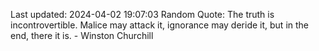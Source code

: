 Last updated: 2024-04-02 19:07:03
Random Quote: The truth is incontrovertible. Malice may attack it, ignorance may deride it, but in the end, there it is. - Winston Churchill